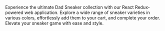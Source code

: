 Experience the ultimate Dad Sneaker collection with our React Redux-powered web application. Explore a wide range of sneaker varieties in various colors, effortlessly add them to your cart, and complete your order. Elevate your sneaker game with ease and style.

